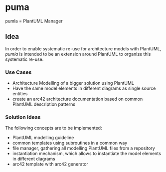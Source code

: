 # puma
pumla = PlantUML Manager

## Idea
In order to enable systematic re-use for architecture models with PlantUML, 
*pumla* is intended to be an extension around PlantUML to organize this systematic re-use.

### Use Cases
- Architecture Modelling of a bigger solution using PlantUML
- Have the same model elements in different diagrams as single source entities
- create an arc42 architecture documentation based on common PlantUML description patterns

### Solution Ideas
The following concepts are to be implemented:
- PlantUML modelling guideline
- common templates using subroutines in a common way
- file manager, gathering all modelling PlantUML files from a repository
- instantiation mechanism, which allows to instantiate the model elements in different diagrams
- arc42 template with arc42 generator
